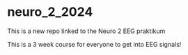 # neuro_2_2024
This is a new repo linked to the Neuro 2 EEG praktikum

This is a 3 week course for everyone to get into EEG signals!
